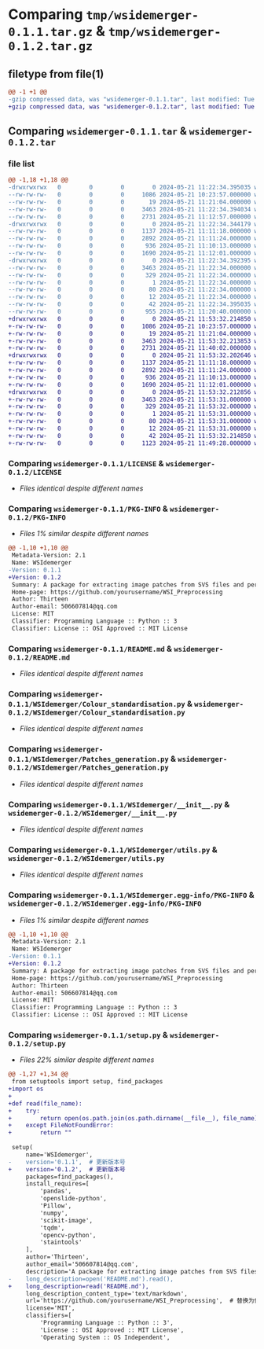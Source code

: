 # Comparing `tmp/wsidemerger-0.1.1.tar.gz` & `tmp/wsidemerger-0.1.2.tar.gz`

## filetype from file(1)

```diff
@@ -1 +1 @@
-gzip compressed data, was "wsidemerger-0.1.1.tar", last modified: Tue May 21 11:22:34 2024, max compression
+gzip compressed data, was "wsidemerger-0.1.2.tar", last modified: Tue May 21 11:53:32 2024, max compression
```

## Comparing `wsidemerger-0.1.1.tar` & `wsidemerger-0.1.2.tar`

### file list

```diff
@@ -1,18 +1,18 @@
-drwxrwxrwx   0        0        0        0 2024-05-21 11:22:34.395035 wsidemerger-0.1.1/
--rw-rw-rw-   0        0        0     1086 2024-05-21 10:23:57.000000 wsidemerger-0.1.1/LICENSE
--rw-rw-rw-   0        0        0       19 2024-05-21 11:21:04.000000 wsidemerger-0.1.1/MANIFEST.in
--rw-rw-rw-   0        0        0     3463 2024-05-21 11:22:34.394034 wsidemerger-0.1.1/PKG-INFO
--rw-rw-rw-   0        0        0     2731 2024-05-21 11:12:57.000000 wsidemerger-0.1.1/README.md
-drwxrwxrwx   0        0        0        0 2024-05-21 11:22:34.344179 wsidemerger-0.1.1/WSIdemerger/
--rw-rw-rw-   0        0        0     1137 2024-05-21 11:11:18.000000 wsidemerger-0.1.1/WSIdemerger/Colour_standardisation.py
--rw-rw-rw-   0        0        0     2892 2024-05-21 11:11:24.000000 wsidemerger-0.1.1/WSIdemerger/Patches_generation.py
--rw-rw-rw-   0        0        0      936 2024-05-21 11:10:13.000000 wsidemerger-0.1.1/WSIdemerger/__init__.py
--rw-rw-rw-   0        0        0     1690 2024-05-21 11:12:01.000000 wsidemerger-0.1.1/WSIdemerger/utils.py
-drwxrwxrwx   0        0        0        0 2024-05-21 11:22:34.392395 wsidemerger-0.1.1/WSIdemerger.egg-info/
--rw-rw-rw-   0        0        0     3463 2024-05-21 11:22:34.000000 wsidemerger-0.1.1/WSIdemerger.egg-info/PKG-INFO
--rw-rw-rw-   0        0        0      329 2024-05-21 11:22:34.000000 wsidemerger-0.1.1/WSIdemerger.egg-info/SOURCES.txt
--rw-rw-rw-   0        0        0        1 2024-05-21 11:22:34.000000 wsidemerger-0.1.1/WSIdemerger.egg-info/dependency_links.txt
--rw-rw-rw-   0        0        0       80 2024-05-21 11:22:34.000000 wsidemerger-0.1.1/WSIdemerger.egg-info/requires.txt
--rw-rw-rw-   0        0        0       12 2024-05-21 11:22:34.000000 wsidemerger-0.1.1/WSIdemerger.egg-info/top_level.txt
--rw-rw-rw-   0        0        0       42 2024-05-21 11:22:34.395035 wsidemerger-0.1.1/setup.cfg
--rw-rw-rw-   0        0        0      955 2024-05-21 11:20:40.000000 wsidemerger-0.1.1/setup.py
+drwxrwxrwx   0        0        0        0 2024-05-21 11:53:32.214850 wsidemerger-0.1.2/
+-rw-rw-rw-   0        0        0     1086 2024-05-21 10:23:57.000000 wsidemerger-0.1.2/LICENSE
+-rw-rw-rw-   0        0        0       19 2024-05-21 11:21:04.000000 wsidemerger-0.1.2/MANIFEST.in
+-rw-rw-rw-   0        0        0     3463 2024-05-21 11:53:32.213853 wsidemerger-0.1.2/PKG-INFO
+-rw-rw-rw-   0        0        0     2731 2024-05-21 11:40:02.000000 wsidemerger-0.1.2/README.md
+drwxrwxrwx   0        0        0        0 2024-05-21 11:53:32.202646 wsidemerger-0.1.2/WSIdemerger/
+-rw-rw-rw-   0        0        0     1137 2024-05-21 11:11:18.000000 wsidemerger-0.1.2/WSIdemerger/Colour_standardisation.py
+-rw-rw-rw-   0        0        0     2892 2024-05-21 11:11:24.000000 wsidemerger-0.1.2/WSIdemerger/Patches_generation.py
+-rw-rw-rw-   0        0        0      936 2024-05-21 11:10:13.000000 wsidemerger-0.1.2/WSIdemerger/__init__.py
+-rw-rw-rw-   0        0        0     1690 2024-05-21 11:12:01.000000 wsidemerger-0.1.2/WSIdemerger/utils.py
+drwxrwxrwx   0        0        0        0 2024-05-21 11:53:32.212856 wsidemerger-0.1.2/WSIdemerger.egg-info/
+-rw-rw-rw-   0        0        0     3463 2024-05-21 11:53:31.000000 wsidemerger-0.1.2/WSIdemerger.egg-info/PKG-INFO
+-rw-rw-rw-   0        0        0      329 2024-05-21 11:53:32.000000 wsidemerger-0.1.2/WSIdemerger.egg-info/SOURCES.txt
+-rw-rw-rw-   0        0        0        1 2024-05-21 11:53:31.000000 wsidemerger-0.1.2/WSIdemerger.egg-info/dependency_links.txt
+-rw-rw-rw-   0        0        0       80 2024-05-21 11:53:31.000000 wsidemerger-0.1.2/WSIdemerger.egg-info/requires.txt
+-rw-rw-rw-   0        0        0       12 2024-05-21 11:53:31.000000 wsidemerger-0.1.2/WSIdemerger.egg-info/top_level.txt
+-rw-rw-rw-   0        0        0       42 2024-05-21 11:53:32.214850 wsidemerger-0.1.2/setup.cfg
+-rw-rw-rw-   0        0        0     1123 2024-05-21 11:49:28.000000 wsidemerger-0.1.2/setup.py
```

### Comparing `wsidemerger-0.1.1/LICENSE` & `wsidemerger-0.1.2/LICENSE`

 * *Files identical despite different names*

### Comparing `wsidemerger-0.1.1/PKG-INFO` & `wsidemerger-0.1.2/PKG-INFO`

 * *Files 1% similar despite different names*

```diff
@@ -1,10 +1,10 @@
 Metadata-Version: 2.1
 Name: WSIdemerger
-Version: 0.1.1
+Version: 0.1.2
 Summary: A package for extracting image patches from SVS files and performing color normalization
 Home-page: https://github.com/yourusername/WSI_Preprocessing
 Author: Thirteen
 Author-email: 506607814@qq.com
 License: MIT
 Classifier: Programming Language :: Python :: 3
 Classifier: License :: OSI Approved :: MIT License
```

### Comparing `wsidemerger-0.1.1/README.md` & `wsidemerger-0.1.2/README.md`

 * *Files identical despite different names*

### Comparing `wsidemerger-0.1.1/WSIdemerger/Colour_standardisation.py` & `wsidemerger-0.1.2/WSIdemerger/Colour_standardisation.py`

 * *Files identical despite different names*

### Comparing `wsidemerger-0.1.1/WSIdemerger/Patches_generation.py` & `wsidemerger-0.1.2/WSIdemerger/Patches_generation.py`

 * *Files identical despite different names*

### Comparing `wsidemerger-0.1.1/WSIdemerger/__init__.py` & `wsidemerger-0.1.2/WSIdemerger/__init__.py`

 * *Files identical despite different names*

### Comparing `wsidemerger-0.1.1/WSIdemerger/utils.py` & `wsidemerger-0.1.2/WSIdemerger/utils.py`

 * *Files identical despite different names*

### Comparing `wsidemerger-0.1.1/WSIdemerger.egg-info/PKG-INFO` & `wsidemerger-0.1.2/WSIdemerger.egg-info/PKG-INFO`

 * *Files 1% similar despite different names*

```diff
@@ -1,10 +1,10 @@
 Metadata-Version: 2.1
 Name: WSIdemerger
-Version: 0.1.1
+Version: 0.1.2
 Summary: A package for extracting image patches from SVS files and performing color normalization
 Home-page: https://github.com/yourusername/WSI_Preprocessing
 Author: Thirteen
 Author-email: 506607814@qq.com
 License: MIT
 Classifier: Programming Language :: Python :: 3
 Classifier: License :: OSI Approved :: MIT License
```

### Comparing `wsidemerger-0.1.1/setup.py` & `wsidemerger-0.1.2/setup.py`

 * *Files 22% similar despite different names*

```diff
@@ -1,27 +1,34 @@
 from setuptools import setup, find_packages
+import os
+
+def read(file_name):
+    try:
+        return open(os.path.join(os.path.dirname(__file__), file_name)).read()
+    except FileNotFoundError:
+        return ""
 
 setup(
     name='WSIdemerger',
-    version='0.1.1',  # 更新版本号
+    version='0.1.2',  # 更新版本号
     packages=find_packages(),
     install_requires=[
         'pandas',
         'openslide-python',
         'Pillow',
         'numpy',
         'scikit-image',
         'tqdm',
         'opencv-python',
         'staintools'
     ],
     author='Thirteen',
     author_email='506607814@qq.com',
     description='A package for extracting image patches from SVS files and performing color normalization',
-    long_description=open('README.md').read(),
+    long_description=read('README.md'),
     long_description_content_type='text/markdown',
     url='https://github.com/yourusername/WSI_Preprocessing',  # 替换为你的GitHub仓库地址
     license='MIT',
     classifiers=[
         'Programming Language :: Python :: 3',
         'License :: OSI Approved :: MIT License',
         'Operating System :: OS Independent',
```

